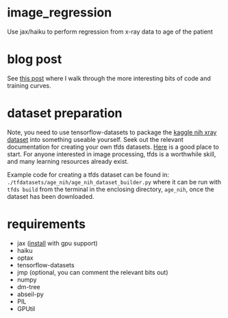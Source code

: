 # image_regression
Use jax/haiku to perform regression from x-ray data to age of the patient

# blog post
See [this post](https://kjabon.github.io/blog/2023/ImageRegressionJax/) where I walk through the more interesting bits of code and training curves.

# dataset preparation
Note, you need to use tensorflow-datasets to package the [kaggle nih xray dataset](https://www.kaggle.com/datasets/nih-chest-xrays/data) into something useable yourself.
Seek out the relevant documentation for creating your own tfds datasets.
[Here](https://www.tensorflow.org/datasets/add_dataset) is a good place to start.
For anyone interested in image processing, tfds is a worthwhile skill, and many learning resources already exist.

Example code for creating a tfds dataset can be found in:
``./tfdatasets/age_nih/age_nih_dataset_builder.py``
where it can be run with ``tfds build`` from the terminal in the enclosing directory, ``age_nih``, once the dataset has been downloaded.

# requirements
- jax ([install](https://github.com/google/jax#pip-installation-gpu-cuda-installed-via-pip-easier) with gpu support)
- haiku
- optax
- tensorflow-datasets
- jmp (optional, you can comment the relevant bits out)
- numpy
- dm-tree
- abseil-py
- PIL
- GPUtil
